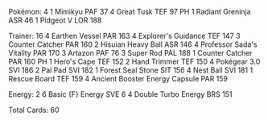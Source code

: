 Pokémon: 4
1 Mimikyu PAF 37
4 Great Tusk TEF 97 PH
1 Radiant Greninja ASR 46
1 Pidgeot V LOR 188

Trainer: 16
4 Earthen Vessel PAR 163
4 Explorer's Guidance TEF 147
3 Counter Catcher PAR 160
2 Hisuian Heavy Ball ASR 146
4 Professor Sada's Vitality PAR 170
3 Artazon PAF 76
3 Super Rod PAL 188
1 Counter Catcher PAR 160 PH
1 Hero's Cape TEF 152
2 Hand Trimmer TEF 150
4 Pokégear 3.0 SVI 186
2 Pal Pad SVI 182
1 Forest Seal Stone SIT 156
4 Nest Ball SVI 181
1 Rescue Board TEF 159
4 Ancient Booster Energy Capsule PAR 159

Energy: 2
6 Basic {F} Energy SVE 6
4 Double Turbo Energy BRS 151

Total Cards: 60
